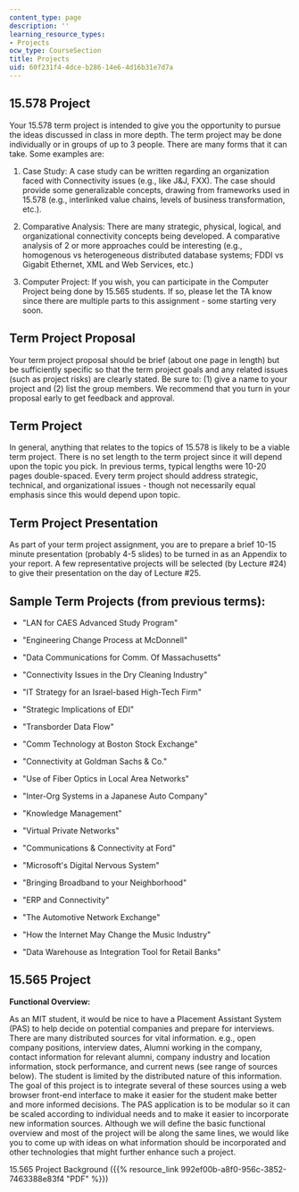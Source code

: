 ```yaml
---
content_type: page
description: ''
learning_resource_types:
- Projects
ocw_type: CourseSection
title: Projects
uid: 60f231f4-4dce-b286-14e6-4d16b31e7d7a
---
```


15.578 Project
--------------

Your 15.578 term project is intended to give you the opportunity to pursue the ideas discussed in class in more depth. The term project may be done individually or in groups of up to 3 people. There are many forms that it can take. Some examples are:

1.  Case Study: A case study can be written regarding an organization faced with Connectivity issues (e.g., like J&J, FXX). The case should provide some generalizable concepts, drawing from frameworks used in 15.578 (e.g., interlinked value chains, levels of business transformation, etc.).  
    
2.  Comparative Analysis: There are many strategic, physical, logical, and organizational connectivity concepts being developed. A comparative analysis of 2 or more approaches could be interesting (e.g., homogenous vs heterogeneous distributed database systems; FDDI vs Gigabit Ethernet, XML and Web Services, etc.)  
    
3.  Computer Project: If you wish, you can participate in the Computer Project being done by 15.565 students. If so, please let the TA know since there are multiple parts to this assignment - some starting very soon.
    

Term Project Proposal
---------------------

Your term project proposal should be brief (about one page in length) but be sufficiently specific so that the term project goals and any related issues (such as project risks) are clearly stated. Be sure to: (1) give a name to your project and (2) list the group members. We recommend that you turn in your proposal early to get feedback and approval.

Term Project
------------

In general, anything that relates to the topics of 15.578 is likely to be a viable term project. There is no set length to the term project since it will depend upon the topic you pick. In previous terms, typical lengths were 10-20 pages double-spaced. Every term project should address strategic, technical, and organizational issues - though not necessarily equal emphasis since this would depend upon topic.

Term Project Presentation
-------------------------

As part of your term project assignment, you are to prepare a brief 10-15 minute presentation (probably 4-5 slides) to be turned in as an Appendix to your report. A few representative projects will be selected (by Lecture #24) to give their presentation on the day of Lecture #25.

Sample Term Projects (from previous terms):
-------------------------------------------

*   "LAN for CAES Advanced Study Program"
    
*   "Engineering Change Process at McDonnell"
    
*   "Data Communications for Comm. Of Massachusetts"
    
*   "Connectivity Issues in the Dry Cleaning Industry"
    
*   "IT Strategy for an Israel-based High-Tech Firm"
    
*   "Strategic Implications of EDI"
    
*   "Transborder Data Flow"
    
*   "Comm Technology at Boston Stock Exchange"
    
*   "Connectivity at Goldman Sachs & Co."
    
*   "Use of Fiber Optics in Local Area Networks"
    
*   "Inter-Org Systems in a Japanese Auto Company"
    
*   "Knowledge Management"
    
*   "Virtual Private Networks"
    
*   "Communications & Connectivity at Ford"
    
*   "Microsoft's Digital Nervous System"
    
*   "Bringing Broadband to your Neighborhood"
    
*   "ERP and Connectivity"
    
*   "The Automotive Network Exchange"
    
*   "How the Internet May Change the Music Industry"
    
*   "Data Warehouse as Integration Tool for Retail Banks"
    

15.565 Project
--------------

**Functional Overview:**

As an MIT student, it would be nice to have a Placement Assistant System (PAS) to help decide on potential companies and prepare for interviews. There are many distributed sources for vital information. e.g., open company positions, interview dates, Alumni working in the company, contact information for relevant alumni, company industry and location information, stock performance, and current news (see range of sources below). The student is limited by the distributed nature of this information. The goal of this project is to integrate several of these sources using a web browser front-end interface to make it easier for the student make better and more informed decisions. The PAS application is to be modular so it can be scaled according to individual needs and to make it easier to incorporate new information sources. Although we will define the basic functional overview and most of the project will be along the same lines, we would like you to come up with ideas on what information should be incorporated and other technologies that might further enhance such a project.

15.565 Project Background ({{% resource_link 992ef00b-a8f0-956c-3852-7463388e83f4 "PDF" %}})